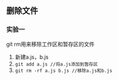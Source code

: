 ## 删除文件

### 实验一

git rm用来移除工作区和暂存区的文件

1. 新建a.js，b.js
2. `git add a.js //将a.js添加到暂存区`
3. `git rm -rf a.js b.js //移除a.js和b.js`
